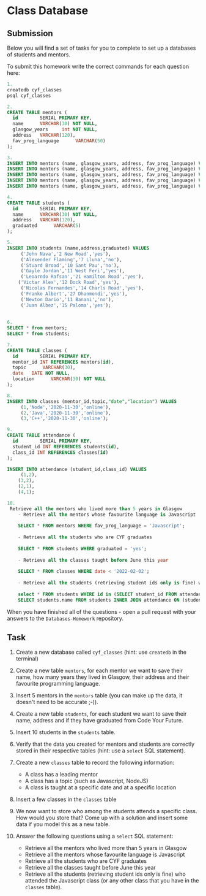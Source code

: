 # Class Database

## Submission

Below you will find a set of tasks for you to complete to set up a databases of students and mentors.

To submit this homework write the correct commands for each question here:

```sql
1.
createdb cyf_classes
psql cyf_classes

2.
CREATE TABLE mentors (
  id        SERIAL PRIMARY KEY,
  name      VARCHAR(30) NOT NULL,
  glasgow_years     int NOT NULL,
  address   VARCHAR(120),
  fav_prog_language      VARCHAR(50)
);

3.
INSERT INTO mentors (name, glasgow_years, address, fav_prog_language) VALUES ('John Smith','2','11 New Road','React');
INSERT INTO mentors (name, glasgow_years, address, fav_prog_language) VALUES ('Daniel Doe','1','11 New Road','Node');
INSERT INTO mentors (name, glasgow_years, address, fav_prog_language) VALUES ('Javier Perez','5','11 New Road','Java');
INSERT INTO mentors (name, glasgow_years, address, fav_prog_language) VALUES ('Enrique García','4','11 New Road','PHP');
INSERT INTO mentors (name, glasgow_years, address, fav_prog_language) VALUES ('Valentina Lopez','2','11 New Road','Python');

4.
CREATE TABLE students (
  id        SERIAL PRIMARY KEY,
  name      VARCHAR(30) NOT NULL,
  address   VARCHAR(120),
  graduated      VARCHAR(5)
);

5.
INSERT INTO students (name,address,graduated) VALUES
	 ('John Nava','2 New Road','yes'),
	 ('Alexender Flaming','7 Lluna','no'),
	 ('Stuard Broad','10 Sant Pau','no'),
	 ('Gayle Jordan','11 West Feri','yes'),
	 ('Leoarndo Rafsan','21 Hamilton Road','yes'),
    ('Victar Alex','12 Dock Road','yes'),
	 ('Nicolas Fernandes','14 Charls Road','yes'),
	 ('Franko Albert','27 Dhanmondi','yes'),
	 ('Newton Dario','11 Banani','no'),
	 ('Juan Albez','15 Paloma','yes');
    
    
6.
SELECT * from mentors;
SELECT * from students;

7.
CREATE TABLE classes (
  id        SERIAL PRIMARY KEY,
  mentor_id INT REFERENCES mentors(id),
  topic      VARCHAR(30),
  date   DATE NOT NULL,
  location      VARCHAR(30) NOT NULL
);

8.    
INSERT INTO classes (mentor_id,topic,"date","location") VALUES
	 (1,'Node','2020-11-30','online'),
	 (2,'Java','2020-11-30','online'),
	 (3,'C++','2020-11-30','online');

9.
CREATE TABLE attendance (
  id        SERIAL PRIMARY KEY,
  student_id INT REFERENCES students(id),
  class_id INT REFERENCES classes(id)
);

INSERT INTO attendance (student_id,class_id) VALUES
	 (1,2),
    (3,2),
    (2,1),
    (4,1);

10.
 Retrieve all the mentors who lived more than 5 years in Glasgow
    - Retrieve all the mentors whose favourite language is Javascript
    
    SELECT * FROM mentors WHERE fav_prog_language = 'Javascript';
    
    - Retrieve all the students who are CYF graduates
    
    SELECT * FROM students WHERE graduated = 'yes';
    
    - Retrieve all the classes taught before June this year
    
    SELECT * FROM classes WHERE date < '2022-02-02';
    
    - Retrieve all the students (retrieving student ids only is fine) who attended the Javascript class (or any other class that you have in the `classes` table).
    
    select * FROM students WHERE id in (SELECT student_id FROM attendance WHERE class_id = 1);
    SELECT students.name FROM students INNER JOIN attendance ON (students.id = attendance.student_id) INNER JOIN classes ON (classes.id = attendance.class_id) WHERE classes.topic='Node';
```

When you have finished all of the questions - open a pull request with your answers to the `Databases-Homework` repository.

## Task

1. Create a new database called `cyf_classes` (hint: use `createdb` in the terminal)
2. Create a new table `mentors`, for each mentor we want to save their name, how many years they lived in Glasgow, their address and their favourite programming language.
3. Insert 5 mentors in the `mentors` table (you can make up the data, it doesn't need to be accurate ;-)).
4. Create a new table `students`, for each student we want to save their name, address and if they have graduated from Code Your Future.
5. Insert 10 students in the `students` table.
6. Verify that the data you created for mentors and students are correctly stored in their respective tables (hint: use a `select` SQL statement).
7. Create a new `classes` table to record the following information:

   - A class has a leading mentor
   - A class has a topic (such as Javascript, NodeJS)
   - A class is taught at a specific date and at a specific location

8. Insert a few classes in the `classes` table
9. We now want to store who among the students attends a specific class. How would you store that? Come up with a solution and insert some data if you model this as a new table.
10. Answer the following questions using a `select` SQL statement:
    - Retrieve all the mentors who lived more than 5 years in Glasgow
    - Retrieve all the mentors whose favourite language is Javascript
    - Retrieve all the students who are CYF graduates
    - Retrieve all the classes taught before June this year
    - Retrieve all the students (retrieving student ids only is fine) who attended the Javascript class (or any other class that you have in the `classes` table).
